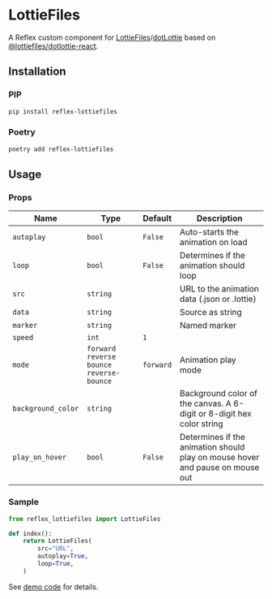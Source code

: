 # LottieFiles

A Reflex custom component for [LottieFiles](https://lottiefiles.com/)/[dotLottie](https://dotlottie.io/) based on [@lottiefiles/dotlottie-react](https://www.npmjs.com/package/@lottiefiles/dotlottie-react).

## Installation

### PIP

```bash
pip install reflex-lottiefiles
```

### Poetry

```bash
poetry add reflex-lottiefiles
```

## Usage

### Props

| Name | Type | Default | Description |
|------|------|---------|-------------|
| `autoplay` | `bool` | `False` | Auto-starts the animation on load |
| `loop` | `bool` | `False` | Determines if the animation should loop |
| `src` | `string` | | URL to the animation data (.json or .lottie) |
| `data` | `string` | | Source as string |
| `marker` | `string` | | Named marker |
| `speed` | `int` | `1` | | Animation play speed |
| `mode` | `forward` `reverse` `bounce` `reverse-bounce` | `forward` | Animation play mode |
| `background_color` | `string` | | Background color of the canvas. A 6-digit or 8-digit hex color string |
| `play_on_hover` | `bool` | `False` | Determines if the animation should play on mouse hover and pause on mouse out |

### Sample

```python
from reflex_lottiefiles import LottieFiles

def index():
    return LottieFiles(
        src="URL",
        autoplay=True,
        loop=True,
    )
```

See [demo code](https://github.com/onexay/reflex-lottiefiles/blob/main/lottiefiles_demo/lottiefiles_demo/lottiefiles_demo.py) for details.
